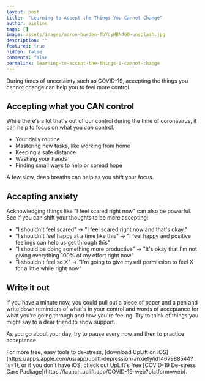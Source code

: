 ```yaml
---
layout: post
title:  "Learning to Accept the Things You Cannot Change"
author: aislinn
tags: []
image: assets/images/aaron-burden-fbYdyMBN460-unsplash.jpg
description: ""
featured: true
hidden: false
comments: false
permalink: learning-to-accept-the-things-i-cannot-change
---
```


During times of uncertainty such as COVID-19, accepting the things you cannot change can help you to feel more control.

## Accepting what you CAN control
While there's a lot that's out of our control during the time of coronavirus, it can help to focus on what you *can* control.

- Your daily routine
- Mastering new tasks, like working from home
- Keeping a safe distance
- Washing your hands
- Finding small ways to help or spread hope

A few slow, deep breaths can help as you shift your focus.

## Accepting anxiety
Acknowledging things like "I feel scared right now" can also be powerful. See if you can shift your thoughts to be more accepting:

- "I shouldn't feel scared" -> "I feel scared right now and that's okay."
- "I shouldn't feel happy at a time like this" -> "I feel happy and positive feelings can help us get through this"
- "I should be doing something more productive" -> "It's okay that I'm not giving everything 100% of my effort right now"
- "I shouldn't feel so X" -> "I'm going to give myself permission to feel X for a little while right now"

## Write it out
If you have a minute now, you could pull out a piece of paper and a pen and write down reminders of what's in your control and words of acceptance for what you're going through and how you're feeling. Try to think of things you might say to a dear friend to show support.

As you go about your day, try to pause every now and then to practice acceptance.

<div class='grey_box'>
For more free, easy tools to de-stress, [download UpLift on iOS](https://apps.apple.com/us/app/uplift-depression-anxiety/id1467988544?ls=1), or if you don't have iOS, check out UpLift's free [COVID-19 De-stress Care Package](https://launch.uplift.app/COVID-19-web?platform=web).
</div>
